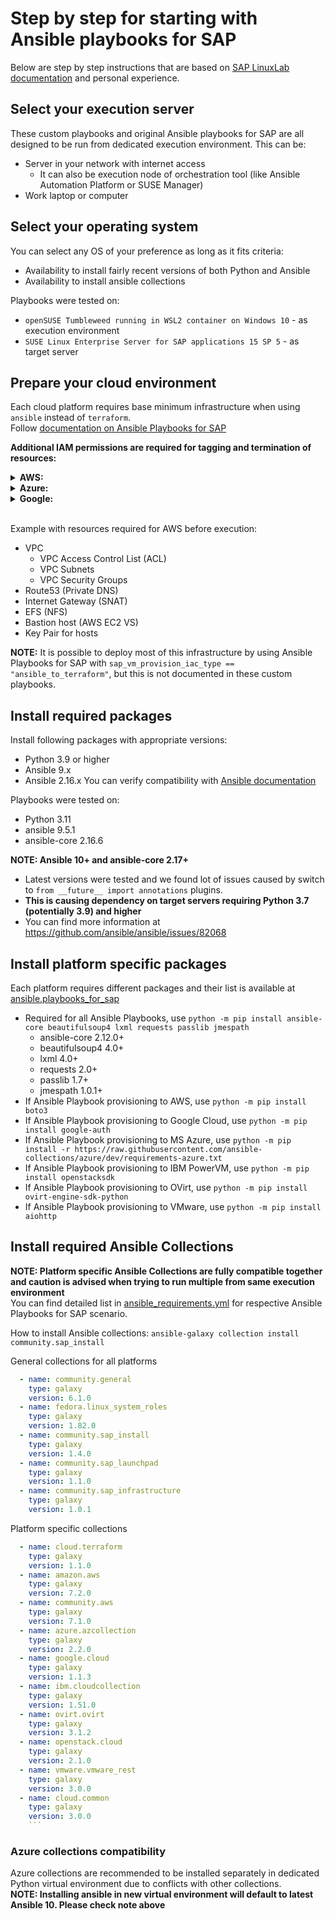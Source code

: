# Step by step for starting with Ansible playbooks for SAP
Below are step by step instructions that are based on [SAP LinuxLab documentation](https://github.com/sap-linuxlab/community.sap_install/tree/main/docs#readme) and personal experience.

## Select your execution server
These custom playbooks and original Ansible playbooks for SAP are all designed to be run from dedicated execution environment.
This can be:
- Server in your network with internet access
    - It can also be execution node of orchestration tool (like Ansible Automation Platform or SUSE Manager)
- Work laptop or computer

## Select your operating system
You can select any OS of your preference as long as it fits criteria:
- Availability to install fairly recent versions of both Python and Ansible
- Availability to install ansible collections

Playbooks were tested on:
- `openSUSE Tumbleweed running in WSL2 container on Windows 10` - as execution environment
- `SUSE Linux Enterprise Server for SAP applications 15 SP 5` - as target server

## Prepare your cloud environment
Each cloud platform requires base minimum infrastructure when using `ansible` instead of `terraform`.</br>
Follow [documentation on Ansible Playbooks for SAP](https://github.com/sap-linuxlab/ansible.playbooks_for_sap/tree/main/docs#prepare-infrastructure-platform-for-ansible-playbooks-for-sap) 

**Additional IAM permissions are required for tagging and termination of resources:**
<details>
<summary><b>AWS:</b></summary>

```json
"ec2:DescribeTags",
"ec2:CreateTags",
"ec2:DeleteVolume",
"ec2:TerminateInstances"
```
</details>

<details>
<summary><b>Azure:</b></summary>

```json
Microsoft.Compute/virtualMachines/delete
Microsoft.Compute/disks/delete
Microsoft.Network/loadBalancers/delete
Microsoft.Network/networkInterfaces/delete
```
</details>

<details>
<summary><b>Google:</b></summary>

```json
compute.disks.delete
compute.instances.delete
```
</details>

</br>Example with resources required for AWS before execution:
- VPC
    - VPC Access Control List (ACL)
    - VPC Subnets
    - VPC Security Groups
- Route53 (Private DNS)
- Internet Gateway (SNAT)
- EFS (NFS)
- Bastion host (AWS EC2 VS)
- Key Pair for hosts

**NOTE:** It is possible to deploy most of this infrastructure by using Ansible Playbooks for SAP with `sap_vm_provision_iac_type == "ansible_to_terraform"`, but this is not documented in these custom playbooks.



</details>

## Install required packages
Install following packages with appropriate versions:
- Python 3.9 or higher
- Ansible 9.x
- Ansible 2.16.x
You can verify compatibility with [Ansible documentation](https://docs.ansible.com/ansible/latest/reference_appendices/release_and_maintenance.html#ansible-community-changelogs)

Playbooks were tested on:
- Python 3.11
- ansible 9.5.1
- ansible-core 2.16.6

**NOTE: Ansible 10+ and ansible-core 2.17+**
- Latest versions were tested and we found lot of issues caused by switch to `from __future__ import annotations` plugins.
- **This is causing dependency on target servers requiring Python 3.7 (potentially 3.9) and higher**
- You can find more information at https://github.com/ansible/ansible/issues/82068


## Install platform specific packages
Each platform requires different packages and their list is available at [ansible.playbooks_for_sap](https://github.com/sap-linuxlab/ansible.playbooks_for_sap/tree/main/docs#prepare-to-execute-ansible-playbooks-for-sap)</br>

- Required for all Ansible Playbooks, use `python -m pip install ansible-core beautifulsoup4 lxml requests passlib jmespath`
    - ansible-core 2.12.0+
    - beautifulsoup4 4.0+
    - lxml 4.0+
    - requests 2.0+
    - passlib 1.7+
    - jmespath 1.0.1+
- If Ansible Playbook provisioning to AWS, use `python -m pip install boto3`
- If Ansible Playbook provisioning to Google Cloud, use `python -m pip install google-auth`
- If Ansible Playbook provisioning to MS Azure, use `python -m pip install -r https://raw.githubusercontent.com/ansible-collections/azure/dev/requirements-azure.txt`
- If Ansible Playbook provisioning to IBM PowerVM, use `python -m pip install openstacksdk`
- If Ansible Playbook provisioning to OVirt, use `python -m pip install ovirt-engine-sdk-python`
- If Ansible Playbook provisioning to VMware, use `python -m pip install aiohttp`


## Install required Ansible Collections
**NOTE: Platform specific Ansible Collections are fully compatible together and caution is advised when trying to run multiple from same execution environment**</br>
You can find detailed list in [ansible_requirements.yml](https://github.com/sap-linuxlab/ansible.playbooks_for_sap/blob/main/deploy_scenarios/sap_hana_ha/ansible_requirements.yml) for respective Ansible Playbooks for SAP scenario.

How to install Ansible collections: `ansible-galaxy collection install community.sap_install`

General collections for all platforms
```yaml
  - name: community.general
    type: galaxy
    version: 6.1.0
  - name: fedora.linux_system_roles
    type: galaxy
    version: 1.82.0
  - name: community.sap_install
    type: galaxy
    version: 1.4.0
  - name: community.sap_launchpad
    type: galaxy
    version: 1.1.0
  - name: community.sap_infrastructure
    type: galaxy
    version: 1.0.1
```

Platform specific collections
```yaml
  - name: cloud.terraform
    type: galaxy
    version: 1.1.0
  - name: amazon.aws
    type: galaxy
    version: 7.2.0
  - name: community.aws
    type: galaxy
    version: 7.1.0
  - name: azure.azcollection
    type: galaxy
    version: 2.2.0
  - name: google.cloud
    type: galaxy
    version: 1.1.3
  - name: ibm.cloudcollection
    type: galaxy
    version: 1.51.0
  - name: ovirt.ovirt
    type: galaxy
    version: 3.1.2
  - name: openstack.cloud
    type: galaxy
    version: 2.1.0
  - name: vmware.vmware_rest
    type: galaxy
    version: 3.0.0
  - name: cloud.common
    type: galaxy
    version: 3.0.0
    ```
```

### Azure collections compatibility
Azure collections are recommended to be installed separately in dedicated Python virtual environment due to conflicts with other collections.</br>
**NOTE: Installing ansible in new virtual environment will default to latest Ansible 10. Please check note above**
